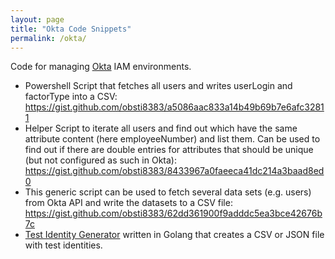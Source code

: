 ```yaml
---
layout: page
title: "Okta Code Snippets"
permalink: /okta/
---
```


Code for managing [Okta](https://www.okta.com) IAM environments.

* Powershell Script that fetches all users and writes userLogin and factorType into a CSV: <https://gist.github.com/obsti8383/a5086aac833a14b49b69b7e6afc32811> 
* Helper Script to iterate all users and find out which have the same attribute content (here employeeNumber) and list them. Can be used to find out if there are double entries for attributes that should be unique (but not configured as such in Okta): <https://gist.github.com/obsti8383/8433967a0faeeca41dc214a3baad8ed0>
* This generic script can be used to fetch several data sets (e.g. users) from Okta API and write the datasets to a CSV file: <https://gist.github.com/obsti8383/62dd361900f9adddc5ea3bce42676b7c>
* [Test Identity Generator](https://github.com/obsti8383/TestIdentityGenerator) written in Golang that creates a CSV or JSON file with test identities.